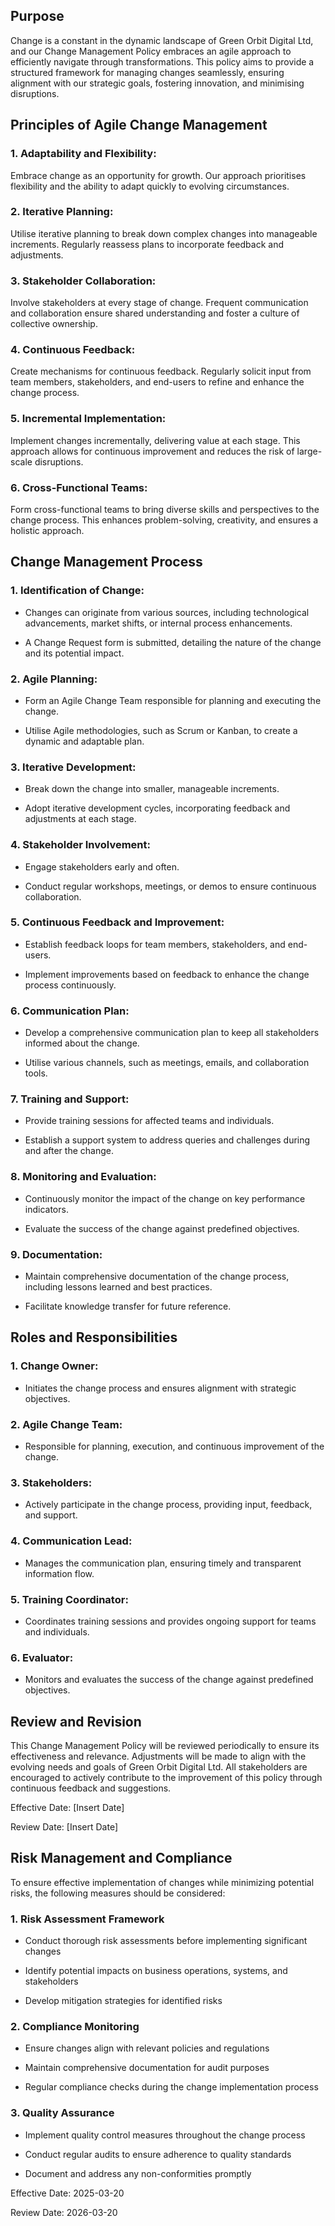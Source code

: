 ## Purpose

Change is a constant in the dynamic landscape of Green Orbit Digital Ltd, and our Change Management Policy embraces an agile approach to efficiently navigate through transformations. This policy aims to provide a structured framework for managing changes seamlessly, ensuring alignment with our strategic goals, fostering innovation, and minimising disruptions.

## Principles of Agile Change Management

### 1. Adaptability and Flexibility:

Embrace change as an opportunity for growth. Our approach prioritises flexibility and the ability to adapt quickly to evolving circumstances.

### 2. Iterative Planning:

Utilise iterative planning to break down complex changes into manageable increments. Regularly reassess plans to incorporate feedback and adjustments.

### 3. Stakeholder Collaboration:

Involve stakeholders at every stage of change. Frequent communication and collaboration ensure shared understanding and foster a culture of collective ownership.

### 4. Continuous Feedback:

Create mechanisms for continuous feedback. Regularly solicit input from team members, stakeholders, and end-users to refine and enhance the change process.

### 5. Incremental Implementation:

Implement changes incrementally, delivering value at each stage. This approach allows for continuous improvement and reduces the risk of large-scale disruptions.

### 6. Cross-Functional Teams:

Form cross-functional teams to bring diverse skills and perspectives to the change process. This enhances problem-solving, creativity, and ensures a holistic approach.

## Change Management Process

### 1. Identification of Change:

- Changes can originate from various sources, including technological advancements, market shifts, or internal process enhancements.

- A Change Request form is submitted, detailing the nature of the change and its potential impact.

### 2. Agile Planning:

- Form an Agile Change Team responsible for planning and executing the change.

- Utilise Agile methodologies, such as Scrum or Kanban, to create a dynamic and adaptable plan.

### 3. Iterative Development:

- Break down the change into smaller, manageable increments.

- Adopt iterative development cycles, incorporating feedback and adjustments at each stage.

### 4. Stakeholder Involvement:

- Engage stakeholders early and often.

- Conduct regular workshops, meetings, or demos to ensure continuous collaboration.

### 5. Continuous Feedback and Improvement:

- Establish feedback loops for team members, stakeholders, and end-users.

- Implement improvements based on feedback to enhance the change process continuously.

### 6. Communication Plan:

- Develop a comprehensive communication plan to keep all stakeholders informed about the change.

- Utilise various channels, such as meetings, emails, and collaboration tools.

### 7. Training and Support:

- Provide training sessions for affected teams and individuals.

- Establish a support system to address queries and challenges during and after the change.

### 8. Monitoring and Evaluation:

- Continuously monitor the impact of the change on key performance indicators.

- Evaluate the success of the change against predefined objectives.

### 9. Documentation:

- Maintain comprehensive documentation of the change process, including lessons learned and best practices.

- Facilitate knowledge transfer for future reference.

## Roles and Responsibilities

### 1. Change Owner:

- Initiates the change process and ensures alignment with strategic objectives.

### 2. Agile Change Team:

- Responsible for planning, execution, and continuous improvement of the change.

### 3. Stakeholders:

- Actively participate in the change process, providing input, feedback, and support.

### 4. Communication Lead:

- Manages the communication plan, ensuring timely and transparent information flow.

### 5. Training Coordinator:

- Coordinates training sessions and provides ongoing support for teams and individuals.

### 6. Evaluator:

- Monitors and evaluates the success of the change against predefined objectives.

## Review and Revision

This Change Management Policy will be reviewed periodically to ensure its effectiveness and relevance. Adjustments will be made to align with the evolving needs and goals of Green Orbit Digital Ltd. All stakeholders are encouraged to actively contribute to the improvement of this policy through continuous feedback and suggestions.

Effective Date: [Insert Date]

Review Date: [Insert Date]



## Risk Management and Compliance

To ensure effective implementation of changes while minimizing potential risks, the following measures should be considered:

### 1. Risk Assessment Framework

- Conduct thorough risk assessments before implementing significant changes

- Identify potential impacts on business operations, systems, and stakeholders

- Develop mitigation strategies for identified risks

### 2. Compliance Monitoring

- Ensure changes align with relevant policies and regulations

- Maintain comprehensive documentation for audit purposes

- Regular compliance checks during the change implementation process

### 3. Quality Assurance

- Implement quality control measures throughout the change process

- Conduct regular audits to ensure adherence to quality standards

- Document and address any non-conformities promptly

Effective Date: 2025-03-20

Review Date: 2026-03-20